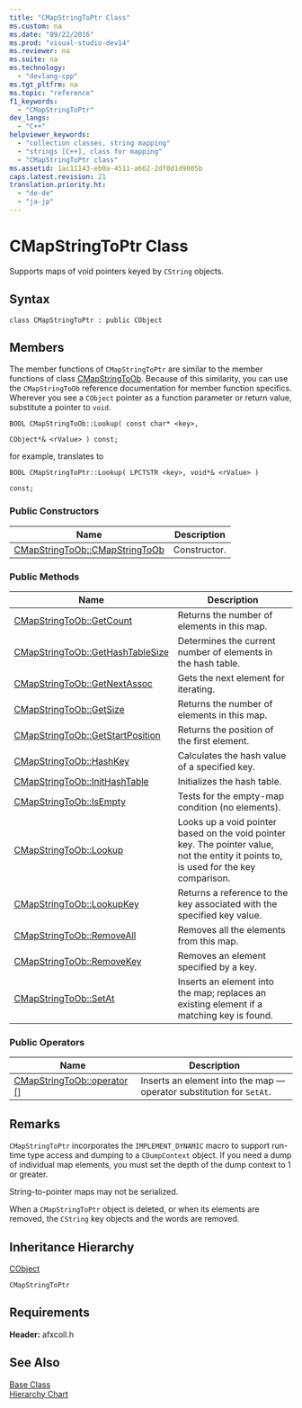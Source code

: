 ```yaml
---
title: "CMapStringToPtr Class"
ms.custom: na
ms.date: "09/22/2016"
ms.prod: "visual-studio-dev14"
ms.reviewer: na
ms.suite: na
ms.technology: 
  - "devlang-cpp"
ms.tgt_pltfrm: na
ms.topic: "reference"
f1_keywords: 
  - "CMapStringToPtr"
dev_langs: 
  - "C++"
helpviewer_keywords: 
  - "collection classes, string mapping"
  - "strings [C++], class for mapping"
  - "CMapStringToPtr class"
ms.assetid: 1ac11143-eb0a-4511-a662-2df0d1d9005b
caps.latest.revision: 21
translation.priority.ht: 
  - "de-de"
  - "ja-jp"
---
```

# CMapStringToPtr Class
Supports maps of void pointers keyed by `CString` objects.  
  
## Syntax  
  
```  
class CMapStringToPtr : public CObject  
```  
  
## Members  
 The member functions of `CMapStringToPtr` are similar to the member functions of class [CMapStringToOb](../VS_csharp/cmapstringtoob-class.md). Because of this similarity, you can use the `CMapStringToOb` reference documentation for member function specifics. Wherever you see a `CObject` pointer as a function parameter or return value, substitute a pointer to `void`.  
  
 `BOOL CMapStringToOb::Lookup( const char* <key>,`  
  
 `CObject*& <rValue> ) const;`  
  
 for example, translates to  
  
 `BOOL CMapStringToPtr::Lookup( LPCTSTR <key>, void*& <rValue> )`  
  
 `const;`  
  
### Public Constructors  
  
|Name|Description|  
|----------|-----------------|  
|[CMapStringToOb::CMapStringToOb](../VS_csharp/cmapstringtoob-class.md#cmapstringtoob__cmapstringtoob)|Constructor.|  
  
### Public Methods  
  
|Name|Description|  
|----------|-----------------|  
|[CMapStringToOb::GetCount](../VS_csharp/cmapstringtoob-class.md#cmapstringtoob__getcount)|Returns the number of elements in this map.|  
|[CMapStringToOb::GetHashTableSize](../VS_csharp/cmapstringtoob-class.md#cmapstringtoob__gethashtablesize)|Determines the current number of elements in the hash table.|  
|[CMapStringToOb::GetNextAssoc](../VS_csharp/cmapstringtoob-class.md#cmapstringtoob__getnextassoc)|Gets the next element for iterating.|  
|[CMapStringToOb::GetSize](../VS_csharp/cmapstringtoob-class.md#cmapstringtoob__getsize)|Returns the number of elements in this map.|  
|[CMapStringToOb::GetStartPosition](../VS_csharp/cmapstringtoob-class.md#cmapstringtoob__getstartposition)|Returns the position of the first element.|  
|[CMapStringToOb::HashKey](../VS_csharp/cmapstringtoob-class.md#cmapstringtoob__hashkey)|Calculates the hash value of a specified key.|  
|[CMapStringToOb::InitHashTable](../VS_csharp/cmapstringtoob-class.md#cmapstringtoob__inithashtable)|Initializes the hash table.|  
|[CMapStringToOb::IsEmpty](../VS_csharp/cmapstringtoob-class.md#cmapstringtoob__isempty)|Tests for the empty-map condition (no elements).|  
|[CMapStringToOb::Lookup](../VS_csharp/cmapstringtoob-class.md#cmapstringtoob__lookup)|Looks up a void pointer based on the void pointer key. The pointer value, not the entity it points to, is used for the key comparison.|  
|[CMapStringToOb::LookupKey](../VS_csharp/cmapstringtoob-class.md#cmapstringtoob__lookupkey)|Returns a reference to the key associated with the specified key value.|  
|[CMapStringToOb::RemoveAll](../VS_csharp/cmapstringtoob-class.md#cmapstringtoob__removeall)|Removes all the elements from this map.|  
|[CMapStringToOb::RemoveKey](../VS_csharp/cmapstringtoob-class.md#cmapstringtoob__removekey)|Removes an element specified by a key.|  
|[CMapStringToOb::SetAt](../VS_csharp/cmapstringtoob-class.md#cmapstringtoob__setat)|Inserts an element into the map; replaces an existing element if a matching key is found.|  
  
### Public Operators  
  
|Name|Description|  
|----------|-----------------|  
|[CMapStringToOb::operator &#91;&#93;](../VS_csharp/cmapstringtoob-class.md#cmapstringtoob__operator_at)|Inserts an element into the map — operator substitution for `SetAt`.|  
  
## Remarks  
 `CMapStringToPtr` incorporates the `IMPLEMENT_DYNAMIC` macro to support run-time type access and dumping to a `CDumpContext` object. If you need a dump of individual map elements, you must set the depth of the dump context to 1 or greater.  
  
 String-to-pointer maps may not be serialized.  
  
 When a `CMapStringToPtr` object is deleted, or when its elements are removed, the `CString` key objects and the words are removed.  
  
## Inheritance Hierarchy  
 [CObject](../VS_csharp/cobject-class.md)  
  
 `CMapStringToPtr`  
  
## Requirements  
 **Header:** afxcoll.h  
  
## See Also  
 [Base Class](../VS_csharp/cobject-class.md)   
 [Hierarchy Chart](../VS_csharp/hierarchy-chart.md)